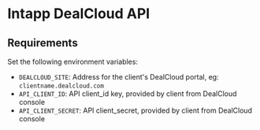# Intapp DealCloud API 

## Requirements
Set the following environment variables:
  * `DEALCLOUD_SITE`: Address for the client's DealCloud portal, eg: `clientname.dealcloud.com`
  * `API_CLIENT_ID`: API client_id key, provided by client from DealCloud console
  * `API_CLIENT_SECRET`: API client_secret, provided by client from DealCloud console